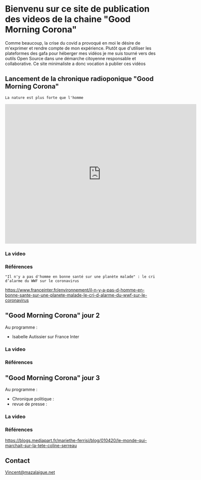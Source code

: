 # Bienvenu sur ce site de publication des videos de la chaine "Good Morning Corona"
Comme beaucoup, la crise du covid a provoqué en moi le désire de m'exprimer et rendre compte de mon expérience.
Plutôt que d'utiliser les plateformes des gafa pour héberger mes vidéos je me suis tourné vers des outils Open Source dans une démarche citoyenne responsable et collaborative.
Ce site minimaliste a donc vocation à publier ces vidéos

## Lancement de la chronique radioponique "Good Morning Corona" 
```La nature est plus forte que l'homme```

<iframe src='https://www.engagemedia.org/Members/emnews/videos/coronavirus-infodemic/embed_view' frameborder='0' width='630' height='460' allowfullscreen></iframe>

### La video 

### Références  
```"Il n'y a pas d'homme en bonne santé sur une planète malade" : le cri d’alarme du WWF sur le coronavirus```

https://www.franceinter.fr/environnement/il-n-y-a-pas-d-homme-en-bonne-sante-sur-une-planete-malade-le-cri-d-alarme-du-wwf-sur-le-coronavirus


## "Good Morning Corona" jour 2
Au programme :
- Isabelle Autissier sur France Inter
### La video 

### Références  

## "Good Morning Corona" jour 3
Au programme : 
- Chronique politique : 
- revue de presse : 

### La video 

### Références  
https://blogs.mediapart.fr/mariethe-ferrisi/blog/010420/le-monde-qui-marchait-sur-la-tete-coline-serreau

## Contact
Vincent@mazalaigue.net 
